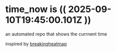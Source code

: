# time_now is (( 2025-09-10T19:45:00.101Z ))

an automated repo that shows the currnent time

inspired by [breakingheatmap](https://github.com/breakingheatmap/breakingheatmap)